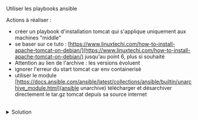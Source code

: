Utiliser les playbooks ansible

Actions à réaliser :
- créer un playbook d'installation tomcat qui s'applique uniquement aux machines "middle"
- se baser sur ce tuto : [https://www.linuxtechi.com/how-to-install-apache-tomcat-on-debian/](https://www.linuxtechi.com/how-to-install-apache-tomcat-on-debian/) jusqu'au point 6, plus si souhaité
- Attention au lien de l'archive : les versions évoluent
- ignorer l'erreur du start tomcat car env containerisé
- utiliser le module [https://docs.ansible.com/ansible/latest/collections/ansible/builtin/unarchive_module.html](ansible unarchive) télécharger et désarchiver directement le tar.gz tomcat depuis sa source internet

<br>

<details>

<summary>Solution</summary>

Créer le playbook middle.yml
```plain
touch playbook/middle.yml
```{{exec}}

Utiliser l'éditeur pour créer le playbook qui permet de gérer le middle
```plain
---

# Ce playbook cree le user et le middle tomcat
- name: tomcat
  hosts: middle
  tasks:
  - name: installer jdk
    ansible.builtin.package:
      name:
      - openjdk-11-jdk
      - sudo
      state: latest
  - name: ajouter groupe tomcat
    ansible.builtin.group:
      name: tomcat
      state: present
  - name: ajouter user tomcat
    ansible.builtin.user:
      name: tomcat
      home: /opt/tomcat
      shell: /bin/false
      groups: tomcat
  - name: decompression sources tomcat
    ansible.builtin.unarchive:
      src: "https://downloads.apache.org/tomcat/tomcat-10/v10.1.33/bin/apache-tomcat-10.1.33.tar.gz"
      dest: "/opt/tomcat/"
      remote_src: true
      extra_opts: [--strip-components=1]
  - name: trouver les fichiers sh
    ansible.builtin.find:
      paths: /opt/tomcat/bin
      patterns: '*.sh'
    register: sh_files
  - name: Passer les sh executables
    ansible.builtin.file:
      path: "{{ item.path }}"
      mode: "0755"
    with_items: "{{ sh_files.files }}"
  - name: inserer le fichier demon
    ansible.builtin.copy:
      src: "files/tomcat.service"
      dest: "/etc/systemd/system/tomcat.service"
      mode: "0755"
    notify: "start tomcat"
  handlers:
    - name: start tomcat
      ansible.builtin.systemd:
        name: tomcat
        daemon_reload: true
        enabled: true
        state: restarted
        force: true
      become: yes
      ignore_errors: yes

```

Créer un dossier de fichiers pour le playbook
```plain
mkdir -p playbook/files
```{{exec}}

Créer le fichier démon
```plain
touch playbook/files/tomcat.service
```{{exec}}

Utiliser l'éditeur pour y insérer ce contenu
```plain
[Unit]
Description=Tomcat webs servlet container
After=network.target
[Service]
Type=forking
User=tomcat
Group=tomcat
RestartSec=10
Restart=always
Environment="JAVA_HOME=/usr/lib/jvm/java-1.11.0-openjdk-amd64"
Environment="JAVA_OPTS=-Djava.awt.headless=true -Djava.security.egd=file:/dev/./urandom"
Environment="CATALINA_BASE=/opt/tomcat"
Environment="CATALINA_HOME=/opt/tomcat"
Environment="CATALINA_PID=/opt/tomcat/temp/tomcat.pid"
Environment="CATALINA_OPTS=-Xms512M -Xmx1024M -server -XX:+UseParallelGC"
ExecStart=/opt/tomcat/bin/startup.sh
ExecStop=/opt/tomcat/bin/shutdown.sh
[Install]
WantedBy=multi-user.target

```

Cette commande jouera le playbook
```plain
ansible-playbook playbook/middle.yml
```{{exec}}

Rejouer le playbook pour constater l'idempotence
```plain
ansible-playbook playbook/middle.yml
```{{exec}}

</details>
